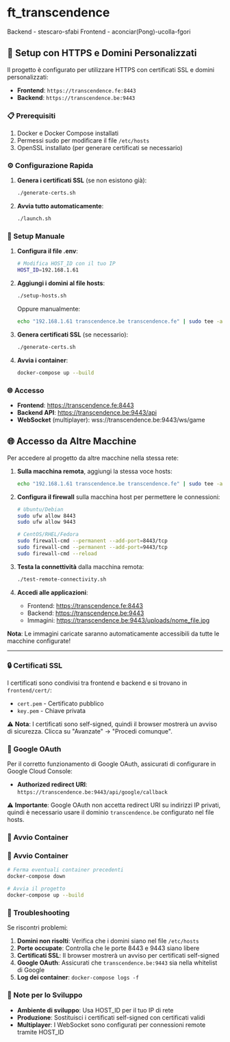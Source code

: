 # ft_transcendence

Backend - stescaro-sfabi
Frontend - aconciar(Pong)-ucolla-fgori

## 🚀 Setup con HTTPS e Domini Personalizzati

Il progetto è configurato per utilizzare HTTPS con certificati SSL e domini personalizzati:
- **Frontend**: `https://transcendence.fe:8443`
- **Backend**: `https://transcendence.be:9443`

### 📋 Prerequisiti

1. Docker e Docker Compose installati
2. Permessi sudo per modificare il file `/etc/hosts`
3. OpenSSL installato (per generare certificati se necessario)

### ⚙️ Configurazione Rapida

1. **Genera i certificati SSL** (se non esistono già):
   ```bash
   ./generate-certs.sh
   ```

2. **Avvia tutto automaticamente**:
   ```bash
   ./launch.sh
   ```

### 🔧 Setup Manuale

1. **Configura il file .env**:
   ```bash
   # Modifica HOST_ID con il tuo IP
   HOST_ID=192.168.1.61
   ```

2. **Aggiungi i domini al file hosts**:
   ```bash
   ./setup-hosts.sh
   ```
   
   Oppure manualmente:
   ```bash
   echo "192.168.1.61 transcendence.be transcendence.fe" | sudo tee -a /etc/hosts
   ```

3. **Genera certificati SSL** (se necessario):
   ```bash
   ./generate-certs.sh
   ```

4. **Avvia i container**:
   ```bash
   docker-compose up --build
   ```

### 🌐 Accesso

- **Frontend**: https://transcendence.fe:8443
- **Backend API**: https://transcendence.be:9443/api
- **WebSocket** (multiplayer): wss://transcendence.be:9443/ws/game

## 🌐 Accesso da Altre Macchine

Per accedere al progetto da altre macchine nella stessa rete:

1. **Sulla macchina remota**, aggiungi la stessa voce hosts:
   ```bash
   echo "192.168.1.61 transcendence.be transcendence.fe" | sudo tee -a /etc/hosts
   ```

2. **Configura il firewall** sulla macchina host per permettere le connessioni:
   ```bash
   # Ubuntu/Debian
   sudo ufw allow 8443
   sudo ufw allow 9443
   
   # CentOS/RHEL/Fedora  
   sudo firewall-cmd --permanent --add-port=8443/tcp
   sudo firewall-cmd --permanent --add-port=9443/tcp
   sudo firewall-cmd --reload
   ```

3. **Testa la connettività** dalla macchina remota:
   ```bash
   ./test-remote-connectivity.sh
   ```

4. **Accedi alle applicazioni**:
   - Frontend: https://transcendence.fe:8443
   - Backend: https://transcendence.be:9443
   - Immagini: https://transcendence.be:9443/uploads/nome_file.jpg

**Nota**: Le immagini caricate saranno automaticamente accessibili da tutte le macchine configurate!

---

### 🔒 Certificati SSL

I certificati sono condivisi tra frontend e backend e si trovano in `frontend/cert/`:
- `cert.pem` - Certificato pubblico
- `key.pem` - Chiave privata

⚠️ **Nota**: I certificati sono self-signed, quindi il browser mostrerà un avviso di sicurezza. Clicca su "Avanzate" → "Procedi comunque".

### 🔑 Google OAuth

Per il corretto funzionamento di Google OAuth, assicurati di configurare in Google Cloud Console:
- **Authorized redirect URI**: `https://transcendence.be:9443/api/google/callback`

⚠️ **Importante**: Google OAuth non accetta redirect URI su indirizzi IP privati, quindi è necessario usare il dominio `transcendence.be` configurato nel file hosts.

### 🐳 Avvio Container
### 🐳 Avvio Container

```bash
# Ferma eventuali container precedenti
docker-compose down

# Avvia il progetto
docker-compose up --build
```

### 🎯 Troubleshooting

Se riscontri problemi:

1. **Domini non risolti**: Verifica che i domini siano nel file `/etc/hosts`
2. **Porte occupate**: Controlla che le porte 8443 e 9443 siano libere
3. **Certificati SSL**: Il browser mostrerà un avviso per certificati self-signed
4. **Google OAuth**: Assicurati che `transcendence.be:9443` sia nella whitelist di Google
5. **Log dei container**: `docker-compose logs -f`

### 📝 Note per lo Sviluppo

- **Ambiente di sviluppo**: Usa HOST_ID per il tuo IP di rete
- **Produzione**: Sostituisci i certificati self-signed con certificati validi
- **Multiplayer**: I WebSocket sono configurati per connessioni remote tramite HOST_ID

